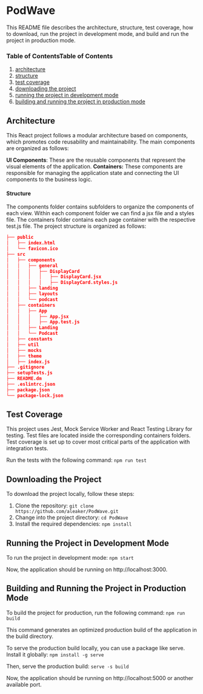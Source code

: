 # PodWave

This README file describes the architecture, structure, test coverage, how to download, run the project in development mode, and build and run the project in production mode.

### Table of ContentsTable of Contents

1. [architecture](#architecture)
2. [structure](#structure)
3. [test coverage](#test-coverage)
4. [downloading the project](#downloading-the-project)
5. [running the project in development mode](#running-the-project-in-development-mode)
6. [building and running the project in production mode](#building-and-running-the-in-production-mode)

## Architecture

This React project follows a modular architecture based on components, which promotes code reusability and maintainability. The main components are organized as follows:

**UI Components**: These are the reusable components that represent the visual elements of the application.
**Containers:** These components are responsible for managing the application state and connecting the UI components to the business logic.

#### Structure
The components folder contains subfolders to organize the components of each view. Within each component folder we can find a jsx file and a styles file.
The containers folder contains each page container with the respective test.js file.
The project structure is organized as follows:
```json
├── public
│   ├── index.html
│   └── favicon.ico
├── src
│   ├── components
│   │   ├── general
│   │   │   ├── DisplayCard
│   │   │   │   ├── DisplayCard.jsx
│   │   │   │   ├── DisplayCard.styles.js
│   │   ├── landing
│   │   ├── layouts
│   │   └── podcast
│   ├── containers
│   │   ├── App
│   │   │   ├── App.jsx
│   │   │   ├── App.test.js
│   │   ├── Landing
│   │   └── Podcast
│   ├── constants
│   ├── util
│   ├── mocks
│   ├── theme
│   ├── index.js
├── .gitignore
├── setupTests.js
├── README.dm
├── .eslintrc.json
├── package.json
└── package-lock.json
```

## Test Coverage
This project uses Jest, Mock Service Worker and React Testing Library for testing. Test files are located inside the corresponding containers folders. Test coverage is set up to cover most critical parts of the application with integration tests.

Run the tests with the following command:
`npm run test`

## Downloading the Project

To download the project locally, follow these steps:

1. Clone the repository:
`git clone https://github.com/aleaker/PodWave.git`
2. Change into the project directory:
`cd PodWave`
3. Install the required dependencies:
`npm install`

## Running the Project in Development Mode

To run the project in development mode:
`npm start`

Now, the application should be running on http://localhost:3000.

## Building and Running the Project in Production Mode

To build the project for production, run the following command:
`npm run build`

This command generates an optimized production build of the application in the build directory.

To serve the production build locally, you can use a package like serve. Install it globally:
`npm install -g serve`

Then, serve the production build:
`serve -s build`

Now, the application should be running on http://localhost:5000 or another available port.
